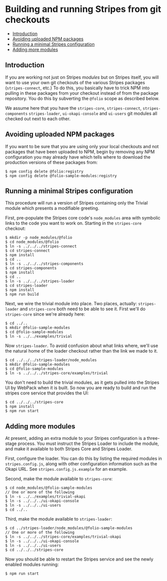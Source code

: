 # Building and running Stripes from git checkouts

<!-- ../../okapi/doc/md2toc -l 2 building-from-git-checkouts.md -->
* [Introduction](#introduction)
* [Avoiding uploaded NPM packages](#avoiding-uploaded-npm-packages)
* [Running a minimal Stripes configuration](#running-a-minimal-stripes-configuration)
* [Adding more modules](#adding-more-modules)

## Introduction

If you are working not just on Stripes _modules_ but on Stripes
itself, you will want to use your own git checkouts of the various
Stripes packages (`stripes-connect`, etc.) To do this, you basically
have to trick NPM into pulling in these packages from your checkout
instead of from the package repository. You do this by subverting the
`@folio` scope as described below.

We assume here that you have the
`stripes-core`,
`stripes-connect`,
`stripes-components`
`stripes-loader`,
`ui-okapi-console`
and
`ui-users`
git modules all checked out next to each other.

## Avoiding uploaded NPM packages

If you want to be sure that you are using only your local checkouts
and not packages that have been uploaded to NPM, begin by removing any
NPM configuration you may already have which tells where to download
the production versions of these packages from:

	$ npm config delete @folio:registry
	$ npm config delete @folio-sample-modules:registry

## Running a minimal Stripes configuration

This procedure will run a version of Stripes containing only the
Trivial module which presents a modifiable greeting.

First, pre-populate the Stripes core code's `node_modules` area with
symbolic links to the code you want to work on. Starting in the
`stripes-core` checkout:

	$ mkdir -p node_modules/@folio
	$ cd node_modules/@folio
	$ ln -s ../../../stripes-connect
	$ cd stripes-connect
	$ npm install
	$ cd ..
	$ ln -s ../../../stripes-components
	$ cd stripes-components
	$ npm install
	$ cd ..
	$ ln -s ../../../stripes-loader
	$ cd stripes-loader
	$ npm install
	$ npm run build

Next, we wire the trivial module into place. Two places, actually:
`stripes-loader` and `stripes-core` both need to be able to see
it. First we'll do `stripes-core` since we're already here:

	$ cd ../..
	$ mkdir @folio-sample-modules
	$ cd @folio-sample-modules
	$ ln -s ../../examples/trivial

Now `stripes-loader`. To avoid confusion about what links where, we'll
use the natural home of the loader checkout rather than the link we
made to it.

	$ cd ../../../stripes-loader/node_modules
	$ mkdir @folio-sample-modules
	$ cd @folio-sample-modules
	$ ln -s ../../../stripes-core/examples/trivial

You don't need to build the trivial modules, as it gets pulled into the
Stripes UI by WebPack when it is built. So now you are ready to build
and run the stripes core service that provides the UI:

	$ cd ../../../stripes-core
	$ npm install
	$ npm run start

## Adding more modules

At present, adding an extra module to your Stripes configuration is a
three-stage process. You must instruct the Stripes Loader to include
the module, and make it available to both Stripes Core and Stripes
Loader.

First, configure the loader. You can do this by listing the required
modules in `stripes.config.js`, along with other configuration
information such as the Okapi URL. See `stripes.config.js.example` for
an example.

Second, make the module available to `stripes-core`:

	$ cd node_modules/@folio-sample-modules
	// One or more of the following
	$ ln -s ../../examples/trivial-okapi
	$ ln -s ../../../ui-okapi-console
	$ ln -s ../../../ui-users
	$ cd ../..

Third, make the module available to `stripes-loader`:

	$ cd ../stripes-loader/node_modules/@folio-sample-modules
	// One or more of the following
	$ ln -s ../../../stripes-core/examples/trivial-okapi
	$ ln -s ../../../ui-okapi-console
	$ ln -s ../../../ui-users
	$ cd ../../../stripes-core

Now you should be able to restart the Stripes service and see the
newly enabled modules running:

	$ npm run start

